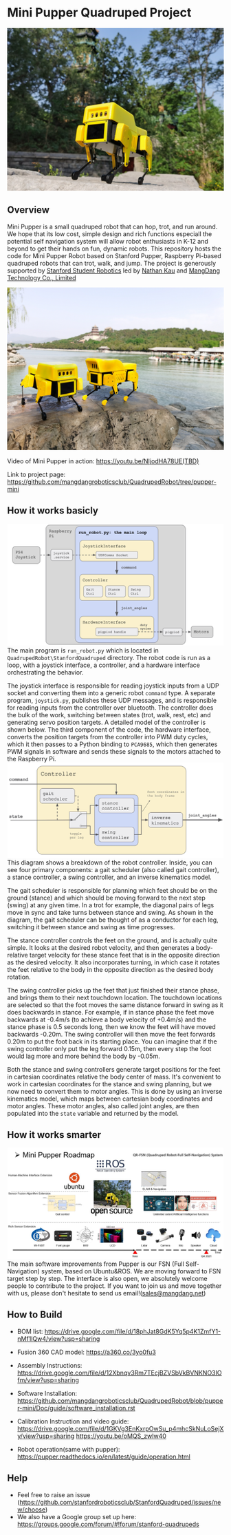 # Mini Pupper Quadruped Project
![Mini Pupper CC Max Morse](StanfordQuadruped/imgs/MiniPupper.jpg)
## Overview
Mini Pupper is a small quadruped robot that can hop, trot, and run around. We hope that its low cost, simple design and rich functions especiall the potential self navigation system will allow robot enthusiasts in K-12 and beyond to get their hands on fun, dynamic robots.
This repository hosts the code for Mini Pupper Robot based on Stanford Pupper, Raspberry Pi-based quadruped robots that can trot, walk, and jump. The project is generously supported by [Stanford Student Robotics](http://roboticsclub.stanford.edu/) led by [Nathan Kau](https://github.com/stanfordroboticsclub/StanfordQuadruped) and [MangDang Technology Co., Limited](https://www.mangdang.net/)

![Mini Pupper CC Max Morse](StanfordQuadruped/imgs/MiniPupper2Shells.jpg)

Video of Mini Pupper in action: https://youtu.be/NIjodHA78UE(TBD)

Link to project page: https://github.com/mangdangroboticsclub/QuadrupedRobot/tree/pupper-mini

## How it works basicly
![Overview diagram](StanfordQuadruped/imgs/diagram1.jpg)
The main program is ```run_robot.py``` which is located in ```QuadrupedRobot\StanfordQuadruped``` directory. The robot code is run as a loop, with a joystick interface, a controller, and a hardware interface orchestrating the behavior. 

The joystick interface is responsible for reading joystick inputs from a UDP socket and converting them into a generic robot ```command``` type. A separate program, ```joystick.py```, publishes these UDP messages, and is responsible for reading inputs from the controller over bluetooth. The controller does the bulk of the work, switching between states (trot, walk, rest, etc) and generating servo position targets. A detailed model of the controller is shown below. The third component of the code, the hardware interface, converts the position targets from the controller into PWM duty cycles, which it then passes to a Python binding to ```PCA9685```, which then generates PWM signals in software and sends these signals to the motors attached to the Raspberry Pi.
![Controller diagram](StanfordQuadruped/imgs/diagram2.jpg)
This diagram shows a breakdown of the robot controller. Inside, you can see four primary components: a gait scheduler (also called gait controller), a stance controller, a swing controller, and an inverse kinematics model. 

The gait scheduler is responsible for planning which feet should be on the ground (stance) and which should be moving forward to the next step (swing) at any given time. In a trot for example, the diagonal pairs of legs move in sync and take turns between stance and swing. As shown in the diagram, the gait scheduler can be thought of as a conductor for each leg, switching it between stance and swing as time progresses. 

The stance controller controls the feet on the ground, and is actually quite simple. It looks at the desired robot velocity, and then generates a body-relative target velocity for these stance feet that is in the opposite direction as the desired velocity. It also incorporates turning, in which case it rotates the feet relative to the body in the opposite direction as the desired body rotation. 

The swing controller picks up the feet that just finished their stance phase, and brings them to their next touchdown location. The touchdown locations are selected so that the foot moves the same distance forward in swing as it does backwards in stance. For example, if in stance phase the feet move backwards at -0.4m/s (to achieve a body velocity of +0.4m/s) and the stance phase is 0.5 seconds long, then we know the feet will have moved backwards -0.20m. The swing controller will then move the feet forwards 0.20m to put the foot back in its starting place. You can imagine that if the swing controller only put the leg forward 0.15m, then every step the foot would lag more and more behind the body by -0.05m. 

Both the stance and swing controllers generate target positions for the feet in cartesian coordinates relative the body center of mass. It's convenient to work in cartesian coordinates for the stance and swing planning, but we now need to convert them to motor angles. This is done by using an inverse kinematics model, which maps between cartesian body coordinates and motor angles. These motor angles, also called joint angles, are then populated into the ```state``` variable and returned by the model. 

## How it works smarter
![Overview diagram](StanfordQuadruped/imgs/MiniPupperRoadmap.jpg)
The main software improvements from Pupper is our FSN (Full Self-Navigation) system, based on Ubuntu&ROS. We are moving forward to FSN target step by step. The interface is also open, we absolutely welcome people to contribute to the project. If you want to join us and move together with us, please don't hesitate to send us email!(sales@mangdang.net)

## How to Build 
- BOM list: https://drive.google.com/file/d/18phJat8GdK5Yq5p4K1ZmfY1-nMf1lQw4/view?usp=sharing
- Fusion 360 CAD model: https://a360.co/3yo0fu3
- Assembly Instructions: https://drive.google.com/file/d/12Xbnqv3Rm7TEcjBZVSbVkBVNKNO3IOfm/view?usp=sharing

- Software Installation: https://github.com/mangdangroboticsclub/QuadrupedRobot/blob/pupper-mini/Doc/guide/software_installation.rst
- Calibration Instruction and video guide: https://drive.google.com/file/d/1GKVg3EnKxrpOwSu_p4mhcSkNuLoSejXy/view?usp=sharing    https://youtu.be/oMQS_zwIw40
- Robot operation(same with pupper): https://pupper.readthedocs.io/en/latest/guide/operation.html

## Help
- Feel free to raise an issue (https://github.com/stanfordroboticsclub/StanfordQuadruped/issues/new/choose)
- We also have a Google group set up here: https://groups.google.com/forum/#!forum/stanford-quadrupeds


